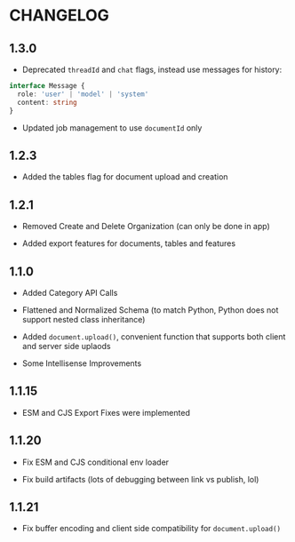 # CHANGELOG

## 1.3.0

- Deprecated `threadId` and `chat` flags, instead use messages for history:

```typescript
interface Message {
  role: 'user' | 'model' | 'system'
  content: string
}
```

- Updated job management to use `documentId` only

## 1.2.3

- Added the tables flag for document upload and creation

## 1.2.1

- Removed Create and Delete Organization (can only be done in app)

- Added export features for documents, tables and features

## 1.1.0

- Added Category API Calls

- Flattened and Normalized Schema (to match Python, Python does not support nested class inheritance)

- Added `document.upload()`, convenient function that supports both client and server side uplaods

- Some Intellisense Improvements

## 1.1.15

- ESM and CJS Export Fixes were implemented

## 1.1.20

- Fix ESM and CJS conditional env loader

- Fix build artifacts (lots of debugging between link vs publish, lol)

## 1.1.21

- Fix buffer encoding and client side compatibility for `document.upload()`
